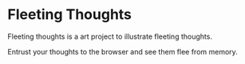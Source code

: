 Fleeting Thoughts
=================

Fleeting thoughts is a art project to illustrate fleeting thoughts.

Entrust your thoughts to the browser and see them flee from memory.